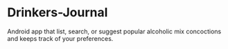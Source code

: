 # Drinkers-Journal
Android app that list, search, or suggest popular alcoholic mix concoctions and keeps track of your preferences.
